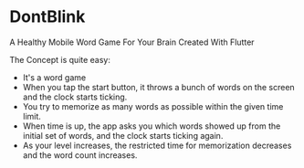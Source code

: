 # DontBlink
A Healthy Mobile Word Game For Your Brain Created With Flutter 

The Concept is quite easy:

- It's a word game
- When you tap the start button, it throws a bunch of words on the screen and the clock starts ticking.
- You try to memorize as many words as possible within the given time limit.
- When time is up, the app asks you which words showed up from the initial set of words, and the clock starts ticking again.
- As your level increases, the restricted time for memorization decreases and the word count increases.
